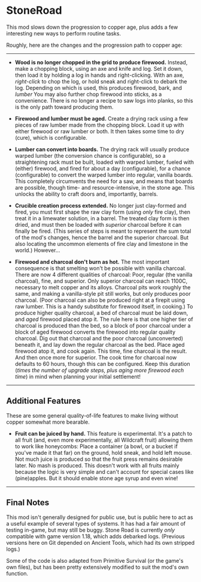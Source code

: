 # StoneRoad
This mod slows down the progression to copper age, plus adds a few interesting new ways to perform routine tasks.

Roughly, here are the changes and the progression path to copper age:

***

* **Wood is no longer chopped in the grid to produce firewood.**
Instead, make a chopping block, using an axe and knife and log. Set it down, then load it by holding a log in hands and right-clicking. With an axe, *right-click* to chop the log, or hold sneak and right-click to debark the log.
Depending on which is used, this produces firewood, bark, and *lumber* You may also further chop firewood into sticks, as a convenience.
There is no longer a recipe to saw logs into planks, so this is the only path toward producing them.

* **Firewood and lumber must be aged.**
Create a drying rack using a few pieces of raw lumber made from the chopping block. Load it up with either firewood or raw lumber or both. It then takes some time to dry (cure), which is configurable.

* **Lumber can convert into boards.**
The drying rack will usually produce warped lumber (the conversion chance is configurable), so a straightening rack must be built, loaded with warped lumber, fueled with (either) firewood, and fired for about a day (configurable), for a chance (configurable)
to convert the warped lumber into regular, vanilla boards. This completely circumvents the need for a saw, and means that boards are possible, though time- and resource-intensive, in the stone age. This unlocks the ability to craft doors and, importantly, barrels.

* **Crucible creation process extended.**
No longer just clay-formed and fired, you must first shape the raw clay form (using *only* fire clay), then treat it in a limewater solution, in a barrel.
The treated clay form is then dried, and must then be loaded with *superior* charcoal before it can finally be fired.
(This series of steps is meant to represent the sum total of the mod's changes, hence the barrel and the superior charcoal. But also locating the uncommon elements of fire clay and limestone in the world.)
However...

* **Firewood and charcoal don't burn as hot.**
The most important consequence is that smelting won't be possible with vanilla charcoal. There are now 4 different qualities of charcoal: Poor, regular (the vanilla charcoal), fine, and superior.
Only superior charcoal can reach 1100C, necessary to melt copper and its alloys.
Charcoal pits work roughly the same, and making a vanilla-style pit still works, but only produces poor charcoal. (Poor charcoal can also be produced right at a firepit using raw lumber. This is a handy substitute for firewood itself, in cooking.)
To produce higher quality charcoal, a bed of charcoal must be laid down, and *aged* firewood placed atop it.
The rule here is that one higher tier of charcoal is produced than the bed, so a block of poor charcoal under a block of aged firewood converts the firewood into regular quality charcoal.
Dig out that charcoal and the poor charcoal (unconverted) beneath it, and lay down the regular charcoal as the bed. Place aged firewood atop it, and cook again. This time, fine charcoal is the result. And then once more for superior.
The cook time for charcoal now defaults to 60 hours, though this can be configured. Keep this duration (*times the number of upgrade steps, plus aging more firewood each time*) in mind when planning your initial settlement!

***

## Additional Features
These are some general quality-of-life features to make living without copper somewhat more bearable.

* **Fruit can be juiced by hand.** This feature is experimental. It's a patch to all fruit (and, even more experimentally, all Wildcraft fruit) allowing them to work like honeycombs:
Place a container (a bowl, or a bucket if you've made it that far) on the ground, hold sneak, and hold left mouse. Not much juice is produced so that the fruit press remains desirable later. No mash is produced.
This doesn't work with all fruits mainly because the logic is very simple and can't account for special cases like (pine)apples. But it should enable stone age syrup and even wine!

***

## Final Notes
This mod isn't generally designed for public use, but is public here to act as a useful example of several types of systems. It has had a fair amount of testing in-game, but may still be buggy.
Stone Road is currently *only* compatible with game version 1.18, which adds debarked logs. (Previous versions here on Git depended on Ancient Tools, which had its own stripped logs.)

Some of the code is also adapted from Primitive Survival (or the game's own files), but has been pretty extensively modified to suit the mod's own function.
